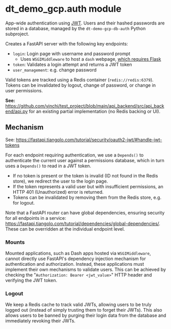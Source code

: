# dt_demo_gcp.auth module

App-wide authentication using [JWT](https://en.wikipedia.org/wiki/JSON_Web_Token).  Users and their hashed passwords are stored in a database, managed by the `dt-demo-gcp-db-auth` Python subproject.

Creates a FastAPI server with the following key endpoints:

- `login`: Login page with username and password prompt
  - Uses `WSGIMiddleware` to host a `dash` webpage, [which requires Flask](https://fastapi.tiangolo.com/advanced/wsgi/)
- `token`: Validates a login attempt and returns a JWT token
- `user_management`: e.g. change password

Valid tokens are tracked using a Redis container (`redis://redis:6379`).  Tokens can be invalidated by logout, change of password, or change in user permissions.

**See:** <https://github.com/yinchi/test_project/blob/main/api_backend/src/api_backend/api.py> for an existing partial implementation (no Redis backing or UI).

## Mechanism

See: <https://fastapi.tiangolo.com/tutorial/security/oauth2-jwt/#handle-jwt-tokens>

For each endpoint requiring authentication, we use a `Depends()` to authenticate the current user against a permissions database, which in turn uses a `Depends()` to read in a JWT token.

- If no token is present or the token is invalid (ID not found in the Redis store), we redirect the user to the login page.
- If the token represents a valid user but with insufficient permissions, an HTTP 401 (Unauthorized) error is returned.
- Tokens can be invalidated by removing them from the Redis store, e.g. for logout.

Note that a FastAPI router can have global dependencies, ensuring security for all endpoints in a service: <https://fastapi.tiangolo.com/tutorial/dependencies/global-dependencies/>.  These can be overridden at the individual endpoint level.

### Mounts

Mounted applications, such as Dash apps hosted via `WSGIMiddleware`, cannot directly use FastAPI's dependency injection mechanism for authentication and authorization. Instead, these applications must implement their own mechanisms to validate users. This can be achieved by checking the "`Authorization: Bearer <jwt_value>`" HTTP header and verifying the JWT token.

### Logout

We keep a Redis cache to track valid JWTs, allowing users to be truly logged out (instead of simply trusting them to forget their JWTs).  This also allows users to be banned by purging their login data from the database and immediately revoking their JWTs.
